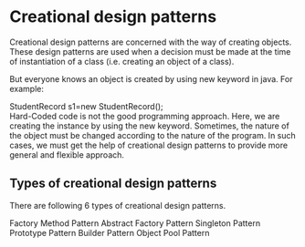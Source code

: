 Creational design patterns
==========================
Creational design patterns are concerned with the way of creating objects. These design patterns are used when a decision must be made at the time of instantiation of a class (i.e. creating an object of a class).

But everyone knows an object is created by using new keyword in java. For example:

StudentRecord s1=new StudentRecord();  
Hard-Coded code is not the good programming approach. Here, we are creating the instance by using the new keyword. Sometimes, the nature of the object must be changed according to the nature of the program. In such cases, we must get the help of creational design patterns to provide more general and flexible approach.

Types of creational design patterns
-----------------------------------
There are following 6 types of creational design patterns.

Factory Method Pattern
Abstract Factory Pattern
Singleton Pattern
Prototype Pattern
Builder Pattern
Object Pool Pattern

